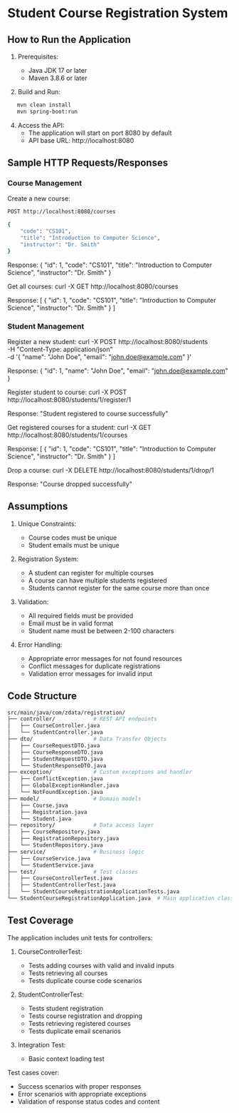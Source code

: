 # Student Course Registration System

## How to Run the Application

1. Prerequisites:
   - Java JDK 17 or later
   - Maven 3.8.6 or later

2. Build and Run:
```bash
   mvn clean install
   mvn spring-boot:run
```

4. Access the API:
   - The application will start on port 8080 by default
   - API base URL: http://localhost:8080

## Sample HTTP Requests/Responses

### Course Management

Create a new course:
```bash
POST http://localhost:8080/courses
```
```bash
{
    "code": "CS101",
    "title": "Introduction to Computer Science",
    "instructor": "Dr. Smith"
}
```

Response:
{
    "id": 1,
    "code": "CS101",
    "title": "Introduction to Computer Science",
    "instructor": "Dr. Smith"
}

Get all courses:
curl -X GET http://localhost:8080/courses

Response:
[
    {
        "id": 1,
        "code": "CS101",
        "title": "Introduction to Computer Science",
        "instructor": "Dr. Smith"
    }
]

### Student Management

Register a new student:
curl -X POST http://localhost:8080/students \
-H "Content-Type: application/json" \
-d '{
    "name": "John Doe",
    "email": "john.doe@example.com"
}'

Response:
{
    "id": 1,
    "name": "John Doe",
    "email": "john.doe@example.com"
}

Register student to course:
curl -X POST http://localhost:8080/students/1/register/1

Response:
"Student registered to course successfully"

Get registered courses for a student:
curl -X GET http://localhost:8080/students/1/courses

Response:
[
    {
        "id": 1,
        "code": "CS101",
        "title": "Introduction to Computer Science",
        "instructor": "Dr. Smith"
    }
]

Drop a course:
curl -X DELETE http://localhost:8080/students/1/drop/1

Response:
"Course dropped successfully"

## Assumptions

1. Unique Constraints:
   - Course codes must be unique
   - Student emails must be unique

2. Registration System:
   - A student can register for multiple courses
   - A course can have multiple students registered
   - Students cannot register for the same course more than once

3. Validation:
   - All required fields must be provided
   - Email must be in valid format
   - Student name must be between 2-100 characters

4. Error Handling:
   - Appropriate error messages for not found resources
   - Conflict messages for duplicate registrations
   - Validation error messages for invalid input

## Code Structure
    
```bash
src/main/java/com/zdata/registration/
├── controller/            # REST API endpoints
│   ├── CourseController.java
│   └── StudentController.java
├── dto/                   # Data Transfer Objects
│   ├── CourseRequestDTO.java
│   ├── CourseResponseDTO.java
│   ├── StudentRequestDTO.java
│   └── StudentResponseDTO.java
├── exception/             # Custom exceptions and handler
│   ├── ConflictException.java
│   ├── GlobalExceptionHandler.java
│   └── NotFoundException.java
├── model/                 # Domain models
│   ├── Course.java
│   ├── Registration.java
│   └── Student.java
├── repository/            # Data access layer
│   ├── CourseRepository.java
│   ├── RegistrationRepository.java
│   └── StudentRepository.java
├── service/               # Business logic
│   ├── CourseService.java
│   └── StudentService.java
├── test/                  # Test classes
│   ├── CourseControllerTest.java
│   ├── StudentControllerTest.java
│   └── StudentCourseRegistrationApplicationTests.java
└── StudentCourseRegistrationApplication.java  # Main application class
```
    

## Test Coverage

The application includes unit tests for controllers:

1. CourseControllerTest:
   - Tests adding courses with valid and invalid inputs
   - Tests retrieving all courses
   - Tests duplicate course code scenarios

2. StudentControllerTest:
   - Tests student registration
   - Tests course registration and dropping
   - Tests retrieving registered courses
   - Tests duplicate email scenarios

3. Integration Test:
   - Basic context loading test

Test cases cover:
- Success scenarios with proper responses
- Error scenarios with appropriate exceptions
- Validation of response status codes and content
